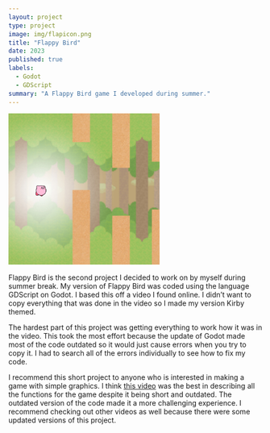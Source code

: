 ```yaml
---
layout: project
type: project
image: img/flapicon.png
title: "Flappy Bird"
date: 2023
published: true
labels:
  - Godot
  - GDScript
summary: "A Flappy Bird game I developed during summer."
---
```


<img width="300px" class="rounded float-end pe-1" src="../img/kirbybird.jpg">

Flappy Bird is the second project I decided to work on by myself during summer break. My version of Flappy Bird was coded using the language GDScript on Godot. I based this off a video I found online. I didn’t want to copy everything that was done in the video so I made my version Kirby themed.  

The hardest part of this project was getting everything to work how it was in the video. This took the most effort because the update of Godot made most of the code outdated so it would just cause errors when you try to copy it. I had to search all of the errors individually to see how to fix my code. 

I recommend this short project to anyone who is interested in making a game with simple graphics. I think [this video](https://www.youtube.com/watch?v=Kt1njjNGbSg) was the best in describing all the functions for the game despite it being short and outdated. The outdated version of the code made it a more challenging experience. I recommend checking out other videos as well because there were some updated versions of this project. 
